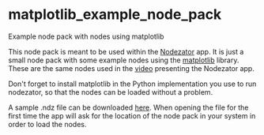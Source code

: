 # matplotlib_example_node_pack

Example node pack with nodes using matplotlib

This node pack is meant to be used within the [Nodezator](https://github.com/IndiePython/nodezator) app. It is just a small node pack with some example nodes using the [matplotlib](https://matplotlib.org/) library. These are the same nodes used in the [video](https://youtu.be/GlQJvuU7Z_8?t=1065) presenting the Nodezator app.

Don't forget to install matplotlib in the Python implementation you use to run nodezator, so that the nodes can be loaded without a problem.

A sample .ndz file can be downloaded [here](https://drive.google.com/file/d/187P_dOvtfu4hwnV2fSvOWWK9AXpcZv1B/view?usp=share_link). When opening the file for the first time the app will ask for the location of the node pack in your system in order to load the nodes.
